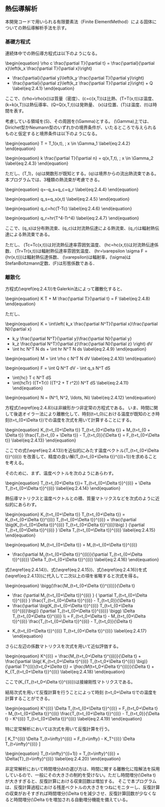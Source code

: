 
## 熱伝導解析

本開発コードで用いられる有限要素法（Finite ElementMethod）による固体についての熱伝導解析手法を示す。

### 基礎方程式

連続体中での熱伝導方程式は以下のようになる。

\begin{equation}
  \rho c \frac{\partial T}{\partial t} =
  \frac{\partial}{\partial x}\left(k_x \frac{\partial T}{\partial x}\right)
+ \frac{\partial}{\partial y}\left(k_y \frac{\partial T}{\partial y}\right)
+ \frac{\partial}{\partial z}\left(k_z \frac{\partial T}{\partial z}\right) + Q
\label{eq:2.4.1}
\end{equation}

ここで、\(\rho=\rho(x)\)は質量（密度）、\(c=c(x,T)\)は比熱、\(T=T(x,t)\)は温度、\(k=k(x,T)\)は熱伝導率、\(Q=Q(x,T,t)\)は発熱量、
\(x\)は位置、\(T\)は温度、\(t\)は時間を表す。

考慮している領域を\(S\)、その周囲を\(\Gamma\)とする。
\(\Gamma\)上では、Dirichet型かNeumann型のいずれかの境界条件が、いたるところで与えられるものと仮定すると境界条件は以下のようになる。

\begin{equation}
T = T_1(x,t), \; x \in \Gamma_1
\label{eq:2.4.2}
\end{equation}

\begin{equation}
k \frac{\partial T}{\partial n} = q(x,T,t), \; x \in \Gamma_2
\label{eq:2.4.3}
\end{equation}

ただし、\(T_1\)，\(q\)は関数形が既知とする。\(q\)は境界からの流出熱流束である。
本プログラムでは、3種類の熱流束が考慮できる。

\begin{equation}
q=-q_s+q_c+q_r
\label{eq:2.4.4}
\end{equation}

\begin{equation}
q_s=q_s(x,t)
\label{eq:2.4.5}
\end{equation}

\begin{equation}
q_c=hc(T-Tc)
\label{eq:2.4.6}
\end{equation}

\begin{equation}
q_r=hr(T^4-Tr^4)
\label{eq:2.4.7}
\end{equation}

ここで、\(q_s\)は分布熱流束、\(q_c\)は対流熱伝達による熱流束、\(q_r\)は輻射熱伝達による熱流束である。

ただし、
\(Tc=Tc(x,t)\)は対流熱伝達率雰囲気温度、
\(hc=hc(x,t)\)は対流熱伝達係数、
\(Tr=Tr(x,t)\)は輻射熱伝達率雰囲気温度、
\(hr=\varepsilon \sigma F = {hr(x,t)}\)は輻射熱伝達係数、
\(\varepsilon\)は輻射率，\(\sigma\)はStefanBoltzmann定数、\(F\)は形態係数である．

### 離散化

方程式\(\eqref{eq:2.4.1}\)をGalerkin法によって離散化すると、

\begin{equation}
K T + M \frac{\partial T}{\partial t} = F
\label{eq:2.4.8}
\end{equation}

ただし、

\begin{equation}
K = \int\left( k_x \frac{\partial N^T}{\partial x}\frac{\partial N}{\partial x}
+ k_y \frac{\partial N^T}{\partial y}\frac{\partial N}{\partial y}
+ k_z \frac{\partial N^T}{\partial z}\frac{\partial N}{\partial z} \right) dV
+ \int hc N^T N ds + \int hr N^T N ds
\label{eq:2.4.9}
\end{equation}

\begin{equation}
M = \int \rho c N^T N dV
\label{eq:2.4.10}
\end{equation}

\begin{equation}
F = \int Q N^T dV - \int q_s N^T dS
+ \int{hc} T c N^T dS
+ \int{hcTr} ({T+Tr}) ({T^2 + T r^2}) N^T dS
\label{eq:2.4.11}
\end{equation}

\begin{equation}
N = (N^1, N^2, \ldots, Ni)
\label{eq:2.4.12}
\end{equation}

方程式\(\eqref{eq:2.4.8}\)は非線形かつ非定常の方程式である。
いま、時間に関して後退オイラー法により離散化して、時刻\(t=t_0\)における温度が既知のとき時刻\(t=t_{0+\Delta t}\)での温度を次式を用いて計算することにする。

\begin{equation}
K_{t=t_{0+\Delta t}} T_{t=t_{0+\Delta t}} + M_{t=t_{0 + \Delta t}} \frac{T_{t=t_{0 + \Delta t}} - T_{t=t_0}}{\Delta t} = F_{t=t_{0+\Delta t}}
\label{eq:2.4.13}
\end{equation}

ここでの式\(\eqref{eq:2.4.13}\)を近似的にみたす温度ベクトル\(T_{t=t_{0+\Delta t}}^{(i)}\)
を改善して、精度の良い解\(T_{t=t_{0+\Delta t}}^{(i)+1}\)を求めることを考える。

そのために、まず、温度ベクトルを次のようにあらわす。

\begin{equation}
T_{t=t_{0+\Delta t}}=
T_{t=t_{0+\Delta t}}^{(i)} + \Delta T_{t=t_{0+\Delta t}}^{(i)}
\label{eq:2.4.14}
\end{equation}

熱伝導マトリクスと温度ベクトルとの積、質量マトリクスなどを次式のように近似的にあらわす。

\begin{equation}
K_{t=t_{0+\Delta t}} T_{t=t_{0+\Delta t}} =
K_{t=t_{0+\Delta t}}^{(i)} T_{t=t_{0+\Delta t}}^{(i)} +
\frac{\partial \big(K_{t=t_{0+\Delta t}}^{(i)} T_{t=t_{0+\Delta t}}^{(i)}\big) }
 {\partial T_{t=t_{0+\Delta t}}^{(i)} } \Delta T_{t=t_{0+\Delta t}}^{(i)}
\label{eq:2.4.15}
\end{equation}

\begin{equation}
M_{t=t_{0+\Delta t}} =
M_{t=t_{0+\Delta t}}^{(i)}
+ \frac{\partial M_{t=t_{0+\Delta t}}^{(i)}}{\partial T_{t=t_{0+\Delta t}}^{(i)}}
\Delta T_{t=t_{0+\Delta t}}^{(i)}
\label{eq:2.4.16}
\end{equation}

式\(\eqref{eq:2.4.14}\)、式\(\eqref{eq:2.4.15}\)、式\(\eqref{eq:2.4.16}\)を式\(\eqref{eq:2.4.13}\)に代入して二次以上の項を省略すると次式を得る。

\begin{equation}
\bigg(\frac{M_{t=t_{0+\Delta t}}^{(i)}}{\Delta t}
+ \frac {\partial M_{t=t_{0+\Delta t}}^{(i)} }
{ \partial T_{t=t_{0+\Delta t}}^{(i)} }
\frac{T_{t=t_{0+\Delta t}}^{(i)} - T_{t=t_0}}{\Delta t}
+ \frac{\partial \big(K_{t=t_{0+\Delta t}}^{(i)} T_{t=t_{0+\Delta t}}^{(i)}\big)}
{\partial T_{t=t_{0+\Delta t}}^{(i)}} \bigg)
\Delta T_{t=t_{0+\Delta t}}^{(i)} \\\ 
= F_{t=t_0+\Delta t} - M_{t=t_{0+\Delta t}}^{(i)}
\frac{T_{t=t_{0+\Delta t}}^{(i)} - T_{t=t_0}}{\Delta t}
- K_{t=t_{0+\Delta t}}^{(i)} T_{t=t_{0+\Delta t}}^{(i)}
\label{eq:2.4.17}
\end{equation}


さらに左辺の係数マトリクスを次式を用いて近似評価する。

\begin{equation}
K^{(i)} = \frac{M_{t=t_0+\Delta t}^{(i)}}{\Delta t} +
\frac{\partial \big( K_{t=t_0+\Delta t}^{(i)} T_{t=t_0+\Delta t}^{(i)} \big)}{\partial T^{(i)}_{t=t_0+\Delta t}}
= \frac{M_{t=t_0+\Delta t}^{(i)}}{\Delta t} + K_{T_{t=t_0+\Delta t}}^{(i)}
\label{eq:2.4.18}
\end{equation}

ここで\(K_{T_{t=t_0+\Delta t}}^{(i)}\)は接線剛性マトリクスである。

結局次式を用いて反復計算を行うことによって時刻 \(t=t_0+\Delta t\)での温度を計算することができる。

\begin{equation}
K^{(i)} \Delta T_{t=t_{0+\Delta t}}^{(i)} = F_{t=t_0+\Delta t} - M_{t=t_{0+\Delta t}}^{(i)} \frac{T_{t=t_{0+\Delta t}}^{(i)} - T_{t=t_0}}{\Delta t} - K^{(i)} T_{t=t_{0+\Delta t}}^{(i)}
\label{eq:2.4.19}
\end{equation}

特に定常解析においては次式を用いて反復計算を行う。

\[
K_T^{(i)} \Delta T_{t=\infty}^{(i)} = F_{t=\infty} - K_T^{(i)} \Delta T_{t=\infty}^{(i)}
\]

\begin{equation}
T_{t=\infty}^{(i+1)} = T_{t=\infty}^{(i)} + \Delta{T}_{t=\infty}^{(i)}
\label{eq:2.4.20}
\end{equation}

非定常解析において時間増分$\Delta t$の選び方は、時間に関する離散化に陰解法を採用しているので、一般にその大きさの制約を受けない。ただし時間増分\(\Delta t\)が大きすぎると、反復計算における収束回数は増加する。
そこで本プログラムは、反復計算過程における残差ベクトルの大きさをつねにモニターし、反復計算の収束がおそすぎれば時間増分\(\Delta t\)を減少させ、反復計算回数が少なくなると時間増分\(\Delta t\)を増加される自動増分機能を備えている。


